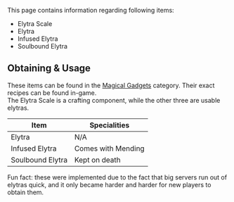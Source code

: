 This page contains information regarding following items:
- Elytra Scale
- Elytra
- Infused Elytra
- Soulbound Elytra

## Obtaining & Usage
These items can be found in the [Magical Gadgets](https://github.com/Slimefun/Slimefun4/wiki/Magical-Gadgets) category. Their exact recipes can be found in-game.  
The Elytra Scale is a crafting component, while the other three are usable elytras.

| Item | Specialities |
| ---- | -------- |
| Elytra | N/A |
| Infused Elytra | Comes with Mending |
| Soulbound Elytra | Kept on death |


Fun fact: these were implemented due to the fact that big servers run out of elytras quick, and it only became harder and harder for new players to obtain them.